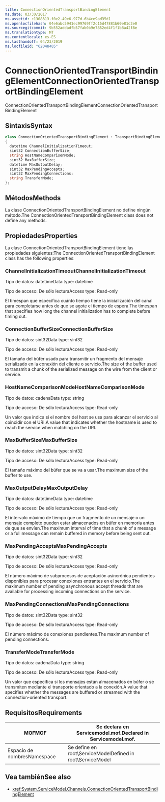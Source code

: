 ```yaml
---
title: ConnectionOrientedTransportBindingElement
ms.date: 03/30/2017
ms.assetid: c1308313-f0e2-49e6-977d-6b4ce9ad35d1
ms.openlocfilehash: 04e6abc5941ec99769ff2c15d47881b60e81d2e0
ms.sourcegitcommit: 9b552addadfb57fab0b9e7852ed4f1f1b8a42f8e
ms.translationtype: MT
ms.contentlocale: es-ES
ms.lasthandoff: 04/23/2019
ms.locfileid: "62048405"
---
```

# <a name="connectionorientedtransportbindingelement"></a><span data-ttu-id="f04d4-102">ConnectionOrientedTransportBindingElement</span><span class="sxs-lookup"><span data-stu-id="f04d4-102">ConnectionOrientedTransportBindingElement</span></span>
<span data-ttu-id="f04d4-103">ConnectionOrientedTransportBindingElement</span><span class="sxs-lookup"><span data-stu-id="f04d4-103">ConnectionOrientedTransportBindingElement</span></span>  
  
## <a name="syntax"></a><span data-ttu-id="f04d4-104">Sintaxis</span><span class="sxs-lookup"><span data-stu-id="f04d4-104">Syntax</span></span>  
  
```csharp
class ConnectionOrientedTransportBindingElement : TransportBindingElement  
{  
  datetime ChannelInitializationTimeout;  
  sint32 ConnectionBufferSize;  
  string HostNameComparisonMode;  
  sint32 MaxBufferSize;  
  datetime MaxOutputDelay;  
  sint32 MaxPendingAccepts;  
  sint32 MaxPendingConnections;  
  string TransferMode;  
};  
```  
  
## <a name="methods"></a><span data-ttu-id="f04d4-105">Métodos</span><span class="sxs-lookup"><span data-stu-id="f04d4-105">Methods</span></span>  
 <span data-ttu-id="f04d4-106">La clase ConnectionOrientedTransportBindingElement no define ningún método.</span><span class="sxs-lookup"><span data-stu-id="f04d4-106">The ConnectionOrientedTransportBindingElement class does not define any methods.</span></span>  
  
## <a name="properties"></a><span data-ttu-id="f04d4-107">Propiedades</span><span class="sxs-lookup"><span data-stu-id="f04d4-107">Properties</span></span>  
 <span data-ttu-id="f04d4-108">La clase ConnectionOrientedTransportBindingElement tiene las propiedades siguientes:</span><span class="sxs-lookup"><span data-stu-id="f04d4-108">The ConnectionOrientedTransportBindingElement class has the following properties:</span></span>  
  
### <a name="channelinitializationtimeout"></a><span data-ttu-id="f04d4-109">ChannelInitializationTimeout</span><span class="sxs-lookup"><span data-stu-id="f04d4-109">ChannelInitializationTimeout</span></span>  
 <span data-ttu-id="f04d4-110">Tipo de datos: datetime</span><span class="sxs-lookup"><span data-stu-id="f04d4-110">Data type: datetime</span></span>  
  
 <span data-ttu-id="f04d4-111">Tipo de acceso: De sólo lectura</span><span class="sxs-lookup"><span data-stu-id="f04d4-111">Access type: Read-only</span></span>  
  
 <span data-ttu-id="f04d4-112">El timespan que especifica cuánto tiempo tiene la inicialización del canal para completarse antes de que se agote el tiempo de espera.</span><span class="sxs-lookup"><span data-stu-id="f04d4-112">The timespan that specifies how long the channel initialization has to complete before timing out.</span></span>  
  
### <a name="connectionbuffersize"></a><span data-ttu-id="f04d4-113">ConnectionBufferSize</span><span class="sxs-lookup"><span data-stu-id="f04d4-113">ConnectionBufferSize</span></span>  
 <span data-ttu-id="f04d4-114">Tipo de datos: sint32</span><span class="sxs-lookup"><span data-stu-id="f04d4-114">Data type: sint32</span></span>  
  
 <span data-ttu-id="f04d4-115">Tipo de acceso: De sólo lectura</span><span class="sxs-lookup"><span data-stu-id="f04d4-115">Access type: Read-only</span></span>  
  
 <span data-ttu-id="f04d4-116">El tamaño del búfer usado para transmitir un fragmento del mensaje serializado en la conexión del cliente o servicio.</span><span class="sxs-lookup"><span data-stu-id="f04d4-116">The size of the buffer used to transmit a chunk of the serialized message on the wire from the client or service.</span></span>  
  
### <a name="hostnamecomparisonmode"></a><span data-ttu-id="f04d4-117">HostNameComparisonMode</span><span class="sxs-lookup"><span data-stu-id="f04d4-117">HostNameComparisonMode</span></span>  
 <span data-ttu-id="f04d4-118">Tipo de datos: cadena</span><span class="sxs-lookup"><span data-stu-id="f04d4-118">Data type: string</span></span>  
  
 <span data-ttu-id="f04d4-119">Tipo de acceso: De sólo lectura</span><span class="sxs-lookup"><span data-stu-id="f04d4-119">Access type: Read-only</span></span>  
  
 <span data-ttu-id="f04d4-120">Un valor que indica si el nombre del host se usa para alcanzar el servicio al coincidir con el URI.</span><span class="sxs-lookup"><span data-stu-id="f04d4-120">A value that indicates whether the hostname is used to reach the service when matching on the URI.</span></span>  
  
### <a name="maxbuffersize"></a><span data-ttu-id="f04d4-121">MaxBufferSize</span><span class="sxs-lookup"><span data-stu-id="f04d4-121">MaxBufferSize</span></span>  
 <span data-ttu-id="f04d4-122">Tipo de datos: sint32</span><span class="sxs-lookup"><span data-stu-id="f04d4-122">Data type: sint32</span></span>  
  
 <span data-ttu-id="f04d4-123">Tipo de acceso: De sólo lectura</span><span class="sxs-lookup"><span data-stu-id="f04d4-123">Access type: Read-only</span></span>  
  
 <span data-ttu-id="f04d4-124">El tamaño máximo del búfer que se va a usar.</span><span class="sxs-lookup"><span data-stu-id="f04d4-124">The maximum size of the buffer to use.</span></span>  
  
### <a name="maxoutputdelay"></a><span data-ttu-id="f04d4-125">MaxOutputDelay</span><span class="sxs-lookup"><span data-stu-id="f04d4-125">MaxOutputDelay</span></span>  
 <span data-ttu-id="f04d4-126">Tipo de datos: datetime</span><span class="sxs-lookup"><span data-stu-id="f04d4-126">Data type: datetime</span></span>  
  
 <span data-ttu-id="f04d4-127">Tipo de acceso: De sólo lectura</span><span class="sxs-lookup"><span data-stu-id="f04d4-127">Access type: Read-only</span></span>  
  
 <span data-ttu-id="f04d4-128">El intervalo máximo de tiempo que un fragmento de un mensaje o un mensaje completo pueden estar almacenados en búfer en memoria antes de que se envíen.</span><span class="sxs-lookup"><span data-stu-id="f04d4-128">The maximum interval of time that a chunk of a message or a full message can remain buffered in memory before being sent out.</span></span>  
  
### <a name="maxpendingaccepts"></a><span data-ttu-id="f04d4-129">MaxPendingAccepts</span><span class="sxs-lookup"><span data-stu-id="f04d4-129">MaxPendingAccepts</span></span>  
 <span data-ttu-id="f04d4-130">Tipo de datos: sint32</span><span class="sxs-lookup"><span data-stu-id="f04d4-130">Data type: sint32</span></span>  
  
 <span data-ttu-id="f04d4-131">Tipo de acceso: De sólo lectura</span><span class="sxs-lookup"><span data-stu-id="f04d4-131">Access type: Read-only</span></span>  
  
 <span data-ttu-id="f04d4-132">El número máximo de subprocesos de aceptación asincrónica pendientes disponibles para procesar conexiones entrantes en el servicio.</span><span class="sxs-lookup"><span data-stu-id="f04d4-132">The maximum number of pending asynchronous accept threads that are available for processing incoming connections on the service.</span></span>  
  
### <a name="maxpendingconnections"></a><span data-ttu-id="f04d4-133">MaxPendingConnections</span><span class="sxs-lookup"><span data-stu-id="f04d4-133">MaxPendingConnections</span></span>  
 <span data-ttu-id="f04d4-134">Tipo de datos: sint32</span><span class="sxs-lookup"><span data-stu-id="f04d4-134">Data type: sint32</span></span>  
  
 <span data-ttu-id="f04d4-135">Tipo de acceso: De sólo lectura</span><span class="sxs-lookup"><span data-stu-id="f04d4-135">Access type: Read-only</span></span>  
  
 <span data-ttu-id="f04d4-136">El número máximo de conexiones pendientes.</span><span class="sxs-lookup"><span data-stu-id="f04d4-136">The maximum number of pending connections.</span></span>  
  
### <a name="transfermode"></a><span data-ttu-id="f04d4-137">TransferMode</span><span class="sxs-lookup"><span data-stu-id="f04d4-137">TransferMode</span></span>  
 <span data-ttu-id="f04d4-138">Tipo de datos: cadena</span><span class="sxs-lookup"><span data-stu-id="f04d4-138">Data type: string</span></span>  
  
 <span data-ttu-id="f04d4-139">Tipo de acceso: De sólo lectura</span><span class="sxs-lookup"><span data-stu-id="f04d4-139">Access type: Read-only</span></span>  
  
 <span data-ttu-id="f04d4-140">Un valor que especifica si los mensajes están almacenados en búfer o se transmiten mediante el transporte orientado a la conexión.</span><span class="sxs-lookup"><span data-stu-id="f04d4-140">A value that specifies whether the messages are buffered or streamed with the connection-oriented transport.</span></span>  
  
## <a name="requirements"></a><span data-ttu-id="f04d4-141">Requisitos</span><span class="sxs-lookup"><span data-stu-id="f04d4-141">Requirements</span></span>  
  
|<span data-ttu-id="f04d4-142">MOF</span><span class="sxs-lookup"><span data-stu-id="f04d4-142">MOF</span></span>|<span data-ttu-id="f04d4-143">Se declara en Servicemodel.mof.</span><span class="sxs-lookup"><span data-stu-id="f04d4-143">Declared in Servicemodel.mof.</span></span>|  
|---------|-----------------------------------|  
|<span data-ttu-id="f04d4-144">Espacio de nombres</span><span class="sxs-lookup"><span data-stu-id="f04d4-144">Namespace</span></span>|<span data-ttu-id="f04d4-145">Se define en root\ServiceModel</span><span class="sxs-lookup"><span data-stu-id="f04d4-145">Defined in root\ServiceModel</span></span>|  
  
## <a name="see-also"></a><span data-ttu-id="f04d4-146">Vea también</span><span class="sxs-lookup"><span data-stu-id="f04d4-146">See also</span></span>

- <xref:System.ServiceModel.Channels.ConnectionOrientedTransportBindingElement>
